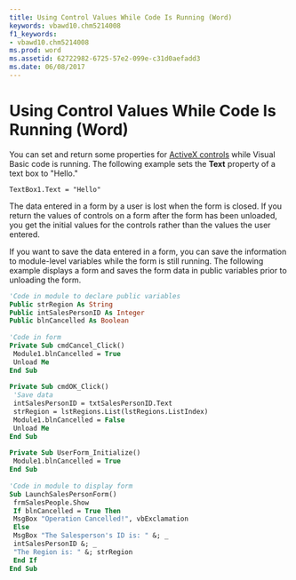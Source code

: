 ```yaml
---
title: Using Control Values While Code Is Running (Word)
keywords: vbawd10.chm5214008
f1_keywords:
- vbawd10.chm5214008
ms.prod: word
ms.assetid: 62722982-6725-57e2-099e-c31d0aefadd3
ms.date: 06/08/2017
---
```



# Using Control Values While Code Is Running (Word)

You can set and return some properties for  [ActiveX controls](http://msdn.microsoft.com/library/befa20c2-c4e7-1a53-7740-248885691710%28Office.15%29.aspx) while Visual Basic code is running. The following example sets the **Text** property of a text box to "Hello."


```
TextBox1.Text = "Hello"
```


The data entered in a form by a user is lost when the form is closed. If you return the values of controls on a form after the form has been unloaded, you get the initial values for the controls rather than the values the user entered.

If you want to save the data entered in a form, you can save the information to module-level variables while the form is still running. The following example displays a form and saves the form data in public variables prior to unloading the form.



```vb
'Code in module to declare public variables 
Public strRegion As String 
Public intSalesPersonID As Integer 
Public blnCancelled As Boolean 
 
'Code in form 
Private Sub cmdCancel_Click() 
 Module1.blnCancelled = True 
 Unload Me 
End Sub 
 
Private Sub cmdOK_Click() 
 'Save data 
 intSalesPersonID = txtSalesPersonID.Text 
 strRegion = lstRegions.List(lstRegions.ListIndex) 
 Module1.blnCancelled = False 
 Unload Me 
End Sub 
 
Private Sub UserForm_Initialize() 
 Module1.blnCancelled = True 
End Sub 
 
'Code in module to display form 
Sub LaunchSalesPersonForm() 
 frmSalesPeople.Show 
 If blnCancelled = True Then 
 MsgBox "Operation Cancelled!", vbExclamation 
 Else 
 MsgBox "The Salesperson's ID is: " &; _ 
 intSalesPersonID &; _ 
 "The Region is: " &; strRegion 
 End If 
End Sub
```


